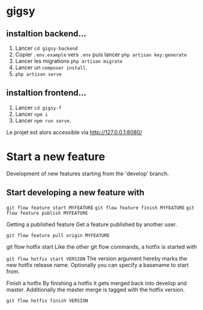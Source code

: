# gigsy

## instaltion backend...

1. Lancer `cd gigsy-backend`
2. Copier `.env.example` vers `.env` puis lancer `php artisan key:generate`
3. Lancer les migrations `php artisan migrate` 
4. Lancer un `composer install`.
5. `php artisan serve`

## instaltion frontend...

1. Lancer `cd gigsy-f`
2. Lancer `npm i` 
3. Lancer `npm run serve`.


Le projet est alors accessible via http://127.0.0.1:8080/


# Start a new feature
Development of new features starting from the 'develop' branch.

## Start developing a new feature with

`git flow feature start MYFEATURE`
`git flow feature finish MYFEATURE`
`git flow feature publish MYFEATURE`

Getting a published feature
Get a feature published by another user.

`git flow feature pull origin MYFEATURE`

git flow hotfix start
Like the other git flow commands, a hotfix is started with

`git flow hotfix start VERSION`
The version argument hereby marks the new hotfix release name. Optionally you can specify a basename to start from.

Finish a hotfix
By finishing a hotfix it gets merged back into develop and master. Additionally the master merge is tagged with the hotfix version.

`git flow hotfix finish VERSION`
